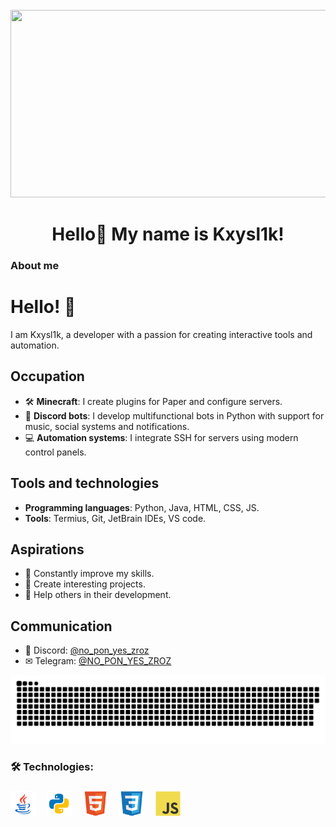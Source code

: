 <br clear="both">

<div align="center">
  <img height="300" width="600" src="https://user-images.githubusercontent.com/74038190/225813708-98b745f2-7d22-48cf-9150-083f1b00d6c9.gif"  />
</div>

###

<h1 align="center">Hello👋 My name is Kxysl1k!</h1>

###

<h3 align="left">About me</h3>

###

# Hello! 👋

I am Kxysl1k, a developer with a passion for creating interactive tools and automation.

## Occupation
- 🛠 **Minecraft**: I create plugins for Paper and configure servers.
- 🤖 **Discord bots**: I develop multifunctional bots in Python with support for music, social systems and notifications.
- 💻 **Automation systems**: I integrate SSH for servers using modern control panels.

## Tools and technologies
- **Programming languages**: Python, Java, HTML, CSS, JS.
- **Tools**: Termius, Git, JetBrain IDEs, VS code.

## Aspirations
- 🌟 Constantly improve my skills.
- 🔧 Create interesting projects.
- 🙏 Help others in their development.

## Communication
- 💬 Discord: [@no_pon_yes_zroz](https://discord.com/users/836647735809146930)
- ✉ Telegram: [@NO_PON_YES_ZROZ](https://discord.com/users/836647735809146930)

<p align="center">
 <img width="600" src="assets/github-snake.svg" alt="snake"/>
</p>

###

<h3 align="left">🛠 Technologies:</h3>

###

<div align="left">
  <img src="./assets/java.svg" height="40" alt="python logo"  />
  <img width="10" />
  <img src="./assets/python.svg" height="40" alt="python logo"  />
  <img width="10" />
  <img src="./assets/html5.svg" height="40" alt="html5 logo"  />
  <img width="10" />
  <img src="./assets/css3.svg" height="40" alt="css3 logo"  />
  <img width="10" />
  <img src="./assets/javascript.svg" height="40" alt="javascript logo"  />
  <img width="10" />
</div>

###

